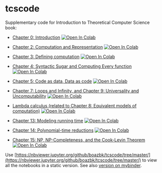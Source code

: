 # tcscode

Supplementary code for Introduction to Theoretical Computer Science book:

* [Chapter 0: Introduction](https://nbviewer.jupyter.org/github/boazbk/tcscode/blob/master/chap_01_introduction.ipynb)  [![Open In Colab](https://colab.research.google.com/assets/colab-badge.svg)](https://colab.research.google.com/github/boazbk/tcscode/blob/master/chap_01_introduction.ipynb)

* [Chapter 2: Computation and Representation](https://nbviewer.jupyter.org/github/boazbk/tcscode/blob/master/Chap_02_representation.ipynb)  [![Open In Colab](https://colab.research.google.com/assets/colab-badge.svg)](https://colab.research.google.com/github/boazbk/tcscode/blob/master/Chap_02_representation.ipynb)

* [Chapter 3: Defining computation](https://nbviewer.jupyter.org/github/boazbk/tcscode/blob/master/Chap_03_Computation.ipynb)  [![Open In Colab](https://colab.research.google.com/assets/colab-badge.svg)](https://colab.research.google.com/github/boazbk/tcscode/blob/master/Chap_03_Computation.ipynb)

* [Chapter 4: Syntactic Sugar and Computing Every function](https://nbviewer.jupyter.org/github/boazbk/tcscode/blob/master/Chap_04_Syntactic_Sugar.ipynb)  [![Open In Colab](https://colab.research.google.com/assets/colab-badge.svg)](https://colab.research.google.com/github/boazbk/tcscode/blob/master/Chap_04_Syntactic_Sugar.ipynb)

* [Chapter 5: Code as data, Data as code](https://nbviewer.jupyter.org/github/boazbk/tcscode/blob/master/Chap_05_code_and_data.ipynb)  [![Open In Colab](https://colab.research.google.com/assets/colab-badge.svg)](https://colab.research.google.com/github/boazbk/tcscode/blob/master/Chap_05_code_and_data.ipynb)

* [Chapter 7: Loops and Infinity, and Chapter 9: Universality and Uncomputability](https://nbviewer.jupyter.org/github/boazbk/tcscode/blob/master/Chap_07_TM.ipynb)  [![Open In Colab](https://colab.research.google.com/assets/colab-badge.svg)](https://colab.research.google.com/github/boazbk/tcscode/blob/master/Chap_07_TM.ipynb)

* [Lambda calculus (related to Chapter 8: Equivalent models of computation)](https://nbviewer.jupyter.org/github/boazbk/tcscode/blob/master/Chap_07_TM.ipynb)  [![Open In Colab](https://colab.research.google.com/assets/colab-badge.svg)](https://colab.research.google.com/github/boazbk/tcscode/blob/master/Chap_07_TM.ipynb)

* [Chapter 13: Modeling running time](https://nbviewer.jupyter.org/github/boazbk/tcscode/blob/master/Chapt_12_model_time.ipynb)  [![Open In Colab](https://colab.research.google.com/assets/colab-badge.svg)](https://colab.research.google.com/github/boazbk/tcscode/blob/master/Chapt_12_model_time.ipynb)

* [Chapter 14: Polynomial-time reductions](https://nbviewer.jupyter.org/github/boazbk/tcscode/blob/master/Chap_13_reductions.ipynb)  [![Open In Colab](https://colab.research.google.com/assets/colab-badge.svg)](https://colab.research.google.com/github/boazbk/tcscode/blob/master/Chap_13_reductions.ipynb)

* [Chapter 15: NP, NP-Completeness, and the Cook-Levin Theorem](https://nbviewer.jupyter.org/github/boazbk/tcscode/blob/master/Cook_Levin.ipynb)  [![Open In Colab](https://colab.research.google.com/assets/colab-badge.svg)](https://colab.research.google.com/github/boazbk/tcscode/blob/master/Cook_Levin.ipynb)

Use [https://nbviewer.jupyter.org/github/boazbk/tcscode/tree/master/](https://nbviewer.jupyter.org/github/boazbk/tcscode/tree/master/) to view all the notebooks in a static version.
See also [version on mybinder](https://mybinder.org/v2/gh/boazbk/tcscode/master).

